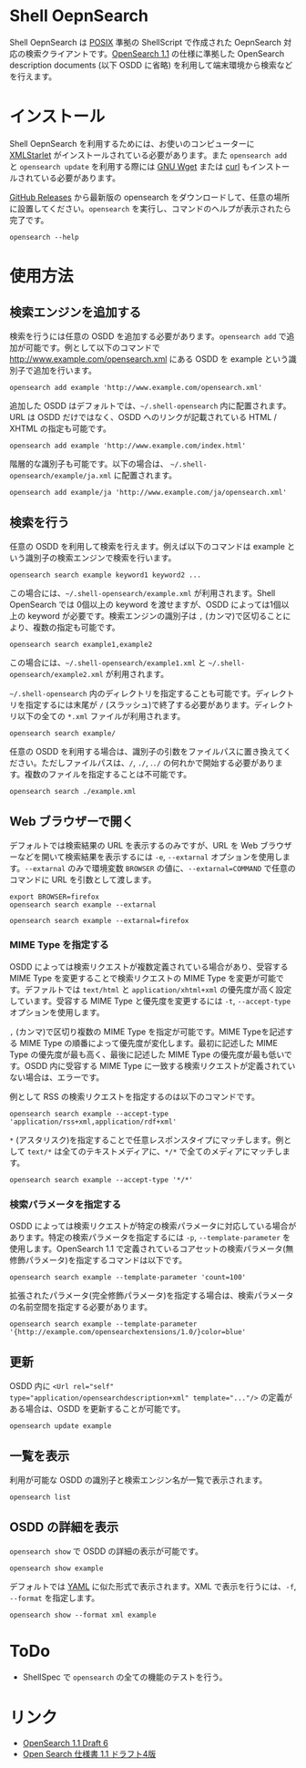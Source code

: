 <!-- Document: readme.md

	Shell OpenSearch のマニュアル

	Metadata:

		id - 27b7cd63-6bcd-4043-a037-f8114f36f387
		author - <qq542vev at https://purl.org/meta/me/>
		version - 0.1.0
		date - 2022-12-01
		since - 2022-11-30
		copyright - Copyright (C) 2022-2022 qq542vev. Some rights reserved.
		license - <CC-BY at https://creativecommons.org/licenses/by/4.0/>
		package - shell-opensearch

	See Also:

		* <Project homepage at https://github.com/qq542vev/shell-opensearch>
		* <Bag report at https://github.com/qq542vev/shell-opensearch/issues>
-->

# Shell OepnSearch

Shell OepnSearch は [POSIX](https://pubs.opengroup.org/onlinepubs/9699919799/) 準拠の ShellScript で作成された OepnSearch 対応の検索クライアントです。[OpenSearch 1.1](https://github.com/dewitt/opensearch/blob/master/opensearch-1-1-draft-6.md) の仕様に準拠した OpenSearch description documents (以下 OSDD に省略) を利用して端末環境から検索などを行えます。

# インストール

Shell OepnSearch を利用するためには、お使いのコンピューターに [XMLStarlet](https://xmlstar.sourceforge.net/) がインストールされている必要があります。また `opensearch add` と `opensearch update` を利用する際には [GNU Wget](https://www.gnu.org/software/wget/) または [curl](https://curl.se/) もインストールされている必要があります。

[GitHub Releases](https://github.com/qq542vev/shell-opensearch/releases) から最新版の opensearch をダウンロードして、任意の場所に設置してください。`opensearch` を実行し、コマンドのヘルプが表示されたら完了です。

~~~
opensearch --help
~~~

# 使用方法

## 検索エンジンを追加する

検索を行うには任意の OSDD を追加する必要があります。`opensearch add` で追加が可能です。例として以下のコマンドで http://www.example.com/opensearch.xml にある OSDD を example という識別子で追加を行います。

~~~
opensearch add example 'http://www.example.com/opensearch.xml'
~~~

追加した OSDD はデフォルトでは、`~/.shell-opensearch` 内に配置されます。URL は OSDD だけではなく、OSDD へのリンクが記載されている HTML / XHTML の指定も可能です。

~~~
opensearch add example 'http://www.example.com/index.html'
~~~

階層的な識別子も可能です。以下の場合は、 `~/.shell-opensearch/example/ja.xml` に配置されます。

~~~
opensearch add example/ja 'http://www.example.com/ja/opensearch.xml'
~~~

## 検索を行う

任意の OSDD を利用して検索を行えます。例えば以下のコマンドは example という識別子の検索エンジンで検索を行います。

~~~
opensearch search example keyword1 keyword2 ...
~~~

この場合には、`~/.shell-opensearch/example.xml` が利用されます。Shell OpenSearch では 0個以上の keyword を渡せますが、OSDD によっては1個以上の keyword が必要です。検索エンジンの識別子は `,` (カンマ)で区切ることにより、複数の指定も可能です。

~~~
opensearch search example1,example2
~~~

この場合には、`~/.shell-opensearch/example1.xml` と `~/.shell-opensearch/example2.xml` が利用されます。

`~/.shell-opensearch` 内のディレクトリを指定することも可能です。ディレクトリを指定するには末尾が `/` (スラッシュ)で終了する必要があります。ディレクトリ以下の全ての `*.xml` ファイルが利用されます。

~~~
opensearch search example/
~~~

任意の OSDD を利用する場合は、識別子の引数をファイルパスに置き換えてください。ただしファイルパスは、`/`, `./`, .`./` の何れかで開始する必要があります。複数のファイルを指定することは不可能です。

~~~
opensearch search ./example.xml
~~~

## Web ブラウザーで開く

デフォルトでは検索結果の URL を表示するのみですが、URL を Web ブラウザーなどを開いて検索結果を表示するには `-e`, `--extarnal` オプションを使用します。`--extarnal` のみで環境変数 `BROWSER` の値に、`--extarnal=COMMAND` で任意のコマンドに URL を引数として渡します。

~~~
export BROWSER=firefox
opensearch search example --extarnal
~~~

~~~
opensearch search example --extarnal=firefox
~~~

### MIME Type を指定する

OSDD によっては検索リクエストが複数定義されている場合があり、受容する MIME Type を変更することで検索リクエストの MIME Type を変更が可能です。デファルトでは `text/html` と `application/xhtml+xml` の優先度が高く設定しています。受容する MIME Type と優先度を変更するには `-t`, `--accept-type` オプションを使用します。

`,` (カンマ)で区切り複数の MIME Type を指定が可能です。MIME Typeを記述する MIME Type の順番によって優先度が変化します。最初に記述した MIME Type の優先度が最も高く、最後に記述した MIME Type の優先度が最も低いです。OSDD 内に受容する MIME Type に一致する検索リクエストが定義されていない場合は、エラーです。

例として RSS の検索リクエストを指定するのは以下のコマンドです。

~~~
opensearch search example --accept-type 'application/rss+xml,application/rdf+xml'
~~~

`*` (アスタリスク)を指定することで任意レスポンスタイプにマッチします。例として `text/*` は全てのテキストメディアに、`*/*` で全てのメディアにマッチします。

~~~
opensearch search example --accept-type '*/*'
~~~

### 検索パラメータを指定する

OSDD によっては検索リクエストが特定の検索パラメータに対応している場合があります。特定の検索パラメータを指定するには `-p`, `--template-parameter` を使用します。OpenSearch 1.1 で定義されているコアセットの検索パラメータ(無修飾パラメータ)を指定するコマンドは以下です。

~~~
opensearch search example --template-parameter 'count=100'
~~~

拡張されたパラメータ(完全修飾パラメータ)を指定する場合は、検索パラメータの名前空間を指定する必要があります。

~~~
opensearch search example --template-parameter '{http://example.com/opensearchextensions/1.0/}color=blue'
~~~

## 更新

OSDD 内に `<Url rel="self" type="application/opensearchdescription+xml" template="..."/>` の定義がある場合は、OSDD を更新することが可能です。

~~~
opensearch update example
~~~

## 一覧を表示

利用が可能な OSDD の識別子と検索エンジン名が一覧で表示されます。

~~~
opensearch list
~~~

## OSDD の詳細を表示

`opensearch show` で OSDD の詳細の表示が可能です。

~~~
opensearch show example
~~~

デフォルトでは [YAML](https://yaml.org/) に似た形式で表示されます。XML で表示を行うには、`-f`, `--format` を指定します。

~~~
opensearch show --format xml example
~~~

# ToDo

 * ShellSpec で `opensearch` の全ての機能のテストを行う。

# リンク

 * [OpenSearch 1.1 Draft 6](https://github.com/dewitt/opensearch/blob/master/opensearch-1-1-draft-6.md)
 * [Open Search 仕様書 1.1 ドラフト4版](https://sites.google.com/site/tsukamoto/doc/opensearch/spec-1-1-draft4)
